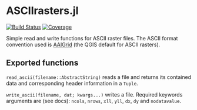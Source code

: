 # ASCIIrasters.jl

[![Build Status](https://github.com/jguerber/ASCIIrasters.jl/actions/workflows/CI.yml/badge.svg?branch=main)](https://github.com/jguerber/ASCIIrasters.jl/actions/workflows/CI.yml?query=branch%3Amain)
[![Coverage](https://codecov.io/gh/jguerber/ASCIIrasters.jl/branch/main/graph/badge.svg)](https://codecov.io/gh/jguerber/ASCIIrasters.jl)

Simple read and write functions for ASCII raster files. The ASCII format convention used is [AAIGrid](https://gdal.org/drivers/raster/aaigrid.html) (the QGIS default for ASCII rasters). 

## Exported functions

`read_ascii(filename::AbstractString)` reads a file and returns its contained data and corresponding header information in a `Tuple`.

`write_ascii(filename, dat; kwargs...)` writes a file. Required keywords arguments are (see docs): `ncols`, `nrows`, `xll`, `yll`, `dx`, `dy` and `nodatavalue`.
